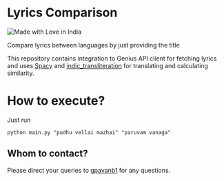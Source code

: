 # Lyrics Comparison

![Made with Love in India](https://madewithlove.org.in/badge.svg)

Compare lyrics between languages by just providing the title

This repository contains integration to Genius API client for fetching lyrics and uses [Spacy](https://spacy.io/) and [indic_transliteration](https://pypi.org/project/indic-transliteration/) for translating and calculating similarity.

# How to execute?

Just run 
```
python main.py "pudhu vellai mazhai" "paruvam vanaga"
```

## Whom to contact?

Please direct your queries to [gpavanb1](http://github.com/gpavanb1)
for any questions.
